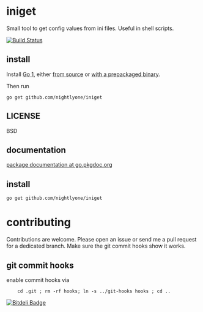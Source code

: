 iniget
======

Small tool to get config values from ini files. Useful in shell scripts.

[![Build Status][1]][2]

[1]: https://secure.travis-ci.org/nightlyone/iniget.png
[2]: http://travis-ci.org/nightlyone/iniget



install
-------
Install [Go 1][3], either [from source][4] or [with a prepackaged binary][5].

Then run

	go get github.com/nightlyone/iniget

[3]: http://golang.org
[4]: http://golang.org/doc/install/source
[5]: http://golang.org/doc/install

LICENSE
-------
BSD

documentation
-------------
[package documentation at go.pkgdoc.org](http://go.pkgdoc.org/github.com/nightlyone/iniget)

install
-------------------
	go get github.com/nightlyone/iniget


contributing
============

Contributions are welcome. Please open an issue or send me a pull request for a dedicated branch.
Make sure the git commit hooks show it works.

git commit hooks
-----------------------
enable commit hooks via

        cd .git ; rm -rf hooks; ln -s ../git-hooks hooks ; cd ..



[![Bitdeli Badge](https://d2weczhvl823v0.cloudfront.net/nightlyone/iniget/trend.png)](https://bitdeli.com/free "Bitdeli Badge")

